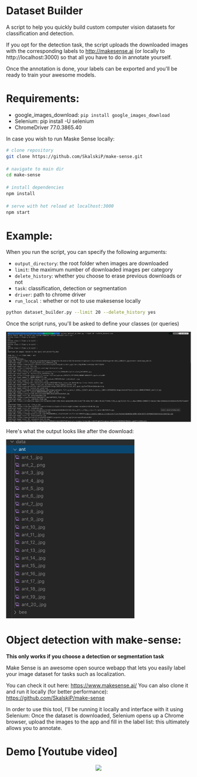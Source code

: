 # Dataset Builder

A script to help you quickly build custom computer vision datasets for classification and detection.

If you opt for the detection task, the script uploads the downloaded images with the corresponding labels to http://makesense.ai (or locally to http://localhost:3000) so that all you have to do in annotate yourself. 

Once the annotation is done, your labels can be exported and you'll be ready to train your awesome models.

# Requirements:

- google_images_download: ``pip install google_images_download``
- Selenium: pip install -U selenium
- ChromeDriver 77.0.3865.40


In case you wish to run Maske Sense locally:

```bash
# clone repository
git clone https://github.com/SkalskiP/make-sense.git

# navigate to main dir
cd make-sense

# install dependencies
npm install

# serve with hot reload at localhost:3000
npm start
```

# Example:

When you run the script, you can specify the following arguments:

- `output_directory`: the root folder when images are downloaded
- `limit`: the maximum number of downloaded images per category
- `delete_history`: whether you choose to erase previous downloads or not
- `task`: classification, detection or segmentation
- `driver`: path to chrome driver
- `run_local` : whether or not to use makesense locally

```bash
python dataset_builder.py --limit 20 --delete_history yes
```
Once the script runs, you'll be asked to define your classes (or queries)

<img src = "./images/screenshot.png" >

Here's what the output looks like after the download:

<img src = "./images/output.png" width=350>

# Object detection with make-sense:

**This only works if you choose a detection or segmentation task**

Make Sense is an awesome open source webapp that lets you easily label your image dataset for tasks such as localization.

You can check it out here: https://www.makesense.ai/ 
You can also clone it and run it locally (for better performance): https://github.com/SkalskiP/make-sense

In order to use this tool, I'll be running it locally and interface with it using Selenium: Once the dataset is downloaded, Selenium opens up a Chrome browser, upload the images to the app and fill in the label list: this ultimately allows you to annotate.

# Demo [Youtube video]

<p align="center">
  <a href="https://www.youtube.com/watch?v=qXLvMr9mrP4">
    <img src="https://img.youtube.com/vi/qXLvMr9mrP4/0.jpg">
  </a>
</p>
